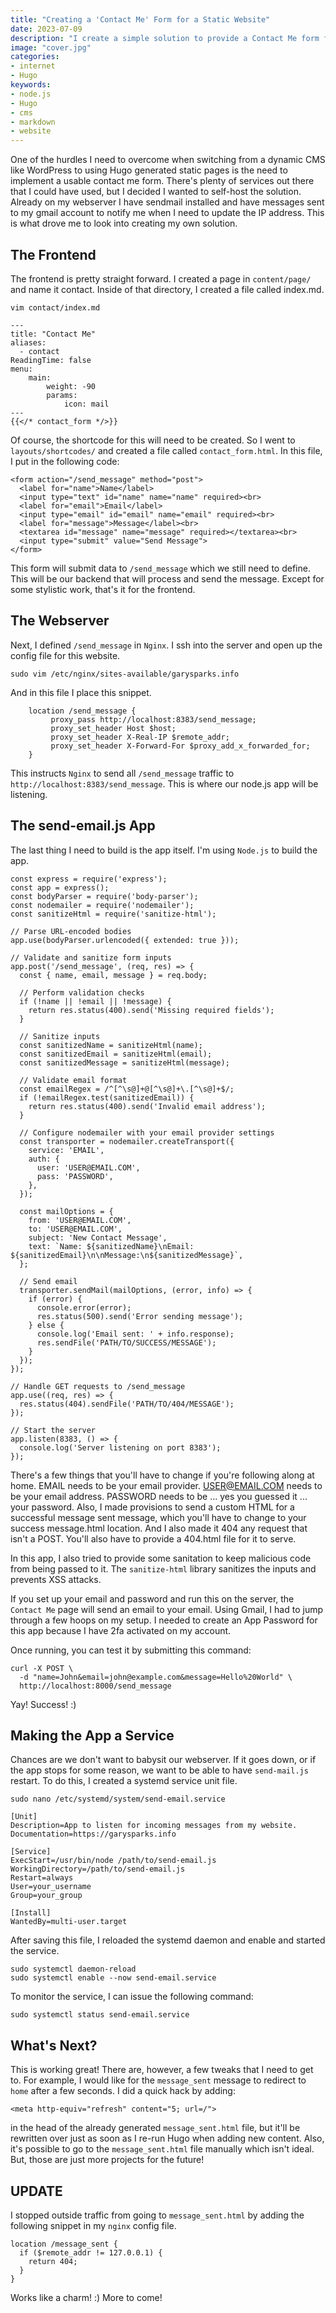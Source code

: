 ```yaml
---
title: "Creating a 'Contact Me' Form for a Static Website"
date: 2023-07-09
description: "I create a simple solution to provide a Contact Me form for this website. It uses Node.js for the backend and routes through a Gmail account."
image: "cover.jpg"
categories:
- internet
- Hugo
keywords:
- node.js
- Hugo
- cms
- markdown
- website
---
```

One of the hurdles I need to overcome when switching from a dynamic CMS like WordPress to using Hugo generated static pages is the need to implement a usable contact me form.
There's plenty of services out there that I could have used, but I decided I wanted to self-host the solution. Already on my webserver I have sendmail installed and have messages sent to my gmail account to notify
me when I need to update the IP address. This is what drove me to look into creating my own solution.

## The Frontend

The frontend is pretty straight forward. I created a page in `content/page/` and name it contact. Inside of that directory, I created a file called index.md.

```
vim contact/index.md

---
title: "Contact Me"
aliases:
  - contact
ReadingTime: false
menu:
    main:
        weight: -90
        params:
            icon: mail
---
{{</* contact_form */>}}

```
Of course, the shortcode for this will need to be created. So I went to `layouts/shortcodes/` and created a file called `contact_form.html`. In this file, I put in the following code:
```
<form action="/send_message" method="post">
  <label for="name">Name</label>
  <input type="text" id="name" name="name" required><br>
  <label for="email">Email</label>
  <input type="email" id="email" name="email" required><br>
  <label for="message">Message</label><br>
  <textarea id="message" name="message" required></textarea><br>
  <input type="submit" value="Send Message">
</form>
```
This form will submit data to `/send_message` which we still need to define. This will be our backend that will process and send the message.
Except for some stylistic work, that's it for the frontend.

## The Webserver

Next, I defined `/send_message` in `Nginx`. I ssh into the server and open up the config file for this website.
```
sudo vim /etc/nginx/sites-available/garysparks.info
```
And in this file I place this snippet.
```
    location /send_message {
         proxy_pass http://localhost:8383/send_message;
         proxy_set_header Host $host;
         proxy_set_header X-Real-IP $remote_addr;
         proxy_set_header X-Forward-For $proxy_add_x_forwarded_for;
    }
```
This instructs `Nginx` to send all `/send_message` traffic to `http://localhost:8383/send_message`. This is where our node.js app will be listening.

## The send-email.js App

The last thing I need to build is the app itself. I'm using `Node.js` to build the app.
```
const express = require('express');
const app = express();
const bodyParser = require('body-parser');
const nodemailer = require('nodemailer');
const sanitizeHtml = require('sanitize-html');

// Parse URL-encoded bodies
app.use(bodyParser.urlencoded({ extended: true }));

// Validate and sanitize form inputs
app.post('/send_message', (req, res) => {
  const { name, email, message } = req.body;

  // Perform validation checks
  if (!name || !email || !message) {
    return res.status(400).send('Missing required fields');
  }

  // Sanitize inputs
  const sanitizedName = sanitizeHtml(name);
  const sanitizedEmail = sanitizeHtml(email);
  const sanitizedMessage = sanitizeHtml(message);

  // Validate email format
  const emailRegex = /^[^\s@]+@[^\s@]+\.[^\s@]+$/;
  if (!emailRegex.test(sanitizedEmail)) {
    return res.status(400).send('Invalid email address');
  }

  // Configure nodemailer with your email provider settings
  const transporter = nodemailer.createTransport({
    service: 'EMAIL',
    auth: {
      user: 'USER@EMAIL.COM',
      pass: 'PASSWORD',
    },
  });

  const mailOptions = {
    from: 'USER@EMAIL.COM',
    to: 'USER@EMAIL.COM',
    subject: 'New Contact Message',
    text: `Name: ${sanitizedName}\nEmail: ${sanitizedEmail}\n\nMessage:\n${sanitizedMessage}`,
  };

  // Send email
  transporter.sendMail(mailOptions, (error, info) => {
    if (error) {
      console.error(error);
      res.status(500).send('Error sending message');
    } else {
      console.log('Email sent: ' + info.response);
      res.sendFile('PATH/TO/SUCCESS/MESSAGE');
    }
  });
});

// Handle GET requests to /send_message
app.use((req, res) => {
  res.status(404).sendFile('PATH/TO/404/MESSAGE');
});

// Start the server
app.listen(8383, () => {
  console.log('Server listening on port 8383');
});
```
There's a few things that you'll have to change if you're following along at home. EMAIL needs to be your email provider.
USER@EMAIL.COM needs to be your email address. PASSWORD needs to be ... yes you guessed it ... your password. Also, I made
provisions to send a custom HTML for a successful message sent message, which you'll have to change to your success message.html
location. And I also made it 404 any request that isn't a POST. You'll also have to provide a 404.html file for it to serve.

In this app, I also tried to provide some sanitation to keep malicious code from being passed to it. The `sanitize-html` library
sanitizes the inputs and prevents XSS attacks.

If you set up your email and password and run this on the server, the `Contact Me` page will send an email to your email. Using Gmail,
I had to jump through a few hoops on my setup. I needed to create an App Password for this app because I have 2fa activated on my account.

Once running, you can test it by submitting this command:
```
curl -X POST \
  -d "name=John&email=john@example.com&message=Hello%20World" \
  http://localhost:8000/send_message
```
Yay! Success! :)

## Making the App a Service

Chances are we don't want to babysit our webserver. If it goes down, or if the app stops for some reason, we want
to be able to have `send-mail.js` restart. To do this, I created a systemd service unit file.
```
sudo nano /etc/systemd/system/send-email.service

[Unit]
Description=App to listen for incoming messages from my website.
Documentation=https://garysparks.info

[Service]
ExecStart=/usr/bin/node /path/to/send-email.js
WorkingDirectory=/path/to/send-email.js
Restart=always
User=your_username
Group=your_group

[Install]
WantedBy=multi-user.target
```
After saving this file, I reloaded the systemd daemon and enable and started the service.
```
sudo systemctl daemon-reload
sudo systemctl enable --now send-email.service
```
To monitor the service, I can issue the following command:
```
sudo systemctl status send-email.service
```

## What's Next?

This is working great! There are, however, a few tweaks that I need to get to. For example, I would like for the `message_sent`
message to redirect to `home` after a few seconds. I did a quick hack by adding:
```
<meta http-equiv="refresh" content="5; url=/">
```
in the head of the already generated `message_sent.html` file, but it'll be rewritten over just as soon as I re-run Hugo when adding new content.
Also, it's possible to go to the `message_sent.html` file manually which isn't ideal. But, those are just more projects for the future!

## UPDATE

I stopped outside traffic from going to `message_sent.html` by adding the following snippet in my `nginx` config file.

```
location /message_sent {
  if ($remote_addr != 127.0.0.1) {
    return 404;
  }
}
```
Works like a charm! :) More to come!
